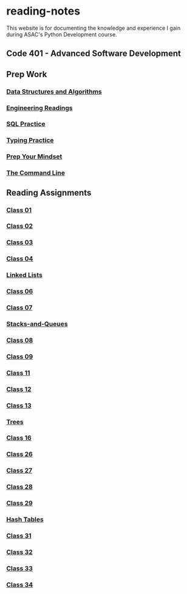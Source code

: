 # reading-notes

This website is for documenting the knowledge and experience I gain during ASAC's Python Development course.

## Code 401 - Advanced Software Development

## Prep Work

### [Data Structures and Algorithms](/Code%20401/Data%20Structures%20and%20Algorithms)

### [Engineering Readings](/Code%20401/Engineering%20Readings)

### [SQL Practice](/Code%20401/SQL%20Practice)

### [Typing Practice](/Code%20401/Typing%20Practice)

### [Prep Your Mindset](/Code%20401/Prep%20Your%20Mindset)

### [The Command Line](/Code%20401/The%20Command%20Line)

## Reading Assignments

### [Class 01](/Class%20Reading/class01)

### [Class 02](/Class%20Reading/class02)

### [Class 03](/Class%20Reading/class03)

### [Class 04](/Class%20Reading/class04)

### [Linked Lists](/Class%20Reading/Linked-lists)

### [Class 06](/Class%20Reading/class06)

### [Class 07](/Class%20Reading/class07)

### [Stacks-and-Queues](/Class%20Reading/Stacks-and-Queues)

### [Class 08](/Class%20Reading/class08)

### [Class 09](/Class%20Reading/class09)

### [Class 11](/Class%20Reading/class11)

### [Class 12](/Class%20Reading/class12)

### [Class 13](/Class%20Reading/class13)

### [Trees](/Class%20Reading/trees/)

### [Class 16](/Class%20Reading/class16/)

### [Class 26](/Class%20Reading/class26/)

### [Class 27](/Class%20Reading/class27/)

### [Class 28](/Class%20Reading/class28/)

### [Class 29](/Class%20Reading/class29/)

### [Hash Tables](/Class%20Reading/hash_tables/)

### [Class 31](/Class%20Reading/class31/)

### [Class 32](/Class%20Reading/class32/)

### [Class 33](/Class%20Reading/class33/)

### [Class 34](/Class%20Reading/class34/)
